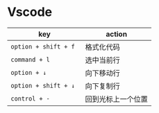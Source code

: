 # Vscode

key | action
-- | --
`option + shift + f	` | 格式化代码
`command + l` | 选中当前行
`option + ↓` | 向下移动行
`option + shift + ↓` | 向下复制行
`control + -` | 回到光标上一个位置
